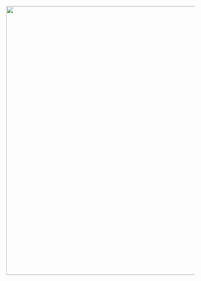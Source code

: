 <p align="center">
<img src="https://i.ibb.co/GJ7yjQs/messenger-clone.png" width="1200" height="720">
</p>

